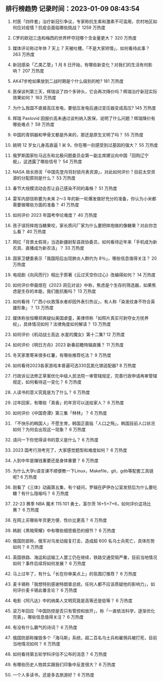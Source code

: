 
## 排行榜趋势 记录时间：2023-01-09 08:43:54
  
  1. 村医「四件套」治疗新冠引争议，专家称抗生素和激素不可滥用，农村地区如何应对疫情？抗疫会面临哪些挑战？ 1259 万热度
    
  2. C罗的欧冠三连和梅西的世界杯夺冠哪个含金量更大？ 320 万热度
    
  3. 媒体评论称过年休 7 天上 7 天被吐槽，「不是大家矫情」，如何看待此事？ 263 万热度
    
  4. 新冠感染「乙类乙管」1 月 8 日开始，有哪些新变化？对我们的生活有何影响？ 207 万热度
    
  5. AK47步枪如果放到二战时期是个什么级别的枪? 181 万热度
    
  6. 医保谈判第三天，辉瑞谈了四个多钟头，它会再次降价吗？辉瑞治疗新冠实际效果如何？ 163 万热度
    
  7. 为什么我国不直接高压发电，要低压发电后通过变压器变成高压? 145 万热度
    
  8. 辉瑞 Paxlovid 因报价高未通过谈判纳入医保，说明了什么问题？辉瑞降价有哪些难点？ 59 万热度
    
  9. 中国的青铜器和甲骨文都是外来的，那还是原生文明了吗？ 55 万热度
    
  10. 姚明 12 岁女儿身高直逼 1 米 9，你在哪一刻感受到过基因的强大？ 55 万热度
    
  11. 俄罗斯国家杜马远东和北极问题委员会第一副主席建议向中国「回购辽宁舰」，这透露了哪些信号？ 54 万热度
    
  12. NASA 局长扬言「中国先登月将封锁月表资源」，对此如何评价？目前太空资源的分配原则是什么？ 53 万热度
    
  13. 春节大规模流动会否让自己感染不同的毒株？ 51 万热度
    
  14. 雷军内部信称要为未来 2～3 年的新一轮爆发做好充分的准备，你认为小米都需要做哪些方面的准备？ 41 万热度
    
  15. 如何评价 2023 年国考申论难度？ 40 万热度
    
  16. 孩子误将摔炮当糖果咬，家长质问厂家为什么要把摔炮做的像糖果？对此你怎么看？ 40 万热度
    
  17. 网红「背景太假哥」当选新疆尉犁县政协委员，如何看待近年来「手机成为新农具、直播成为新农活」？ 33 万热度
    
  18. 国家卫健委表示「我国阳后出现肺炎人群约为 8％」，哪些信息值得关注？ 20 万热度
    
  19. 电视剧《向风而行》相比于原著《云过天空你过心》改编得如何？ 14 万热度
    
  20. 如何评价申晨煜在《2023 洞见对谈》中称，焦虑是个生存的筛选器，如果焦虑是生存的本能，我们能抗衡吗？ 13 万热度
    
  21. 如何看待「广西小伙救落水者却因外表引热议」，有人称「染发纹身不符合英雄形象」？ 13 万热度
    
  22. 媒体称张恒曝郑爽疑似美国虐童，美律师称「如照片真实可剥夺女方抚养权」，具体情况如何？法律角度如何解读？ 13 万热度
    
  23. 如何评价《机动战士高达 水星的魔女》第十二集? 12 万热度
    
  24. 如何评价《明日方舟》2023 新春前瞻特辑直播？ 11 万热度
    
  25. 冬天家里寄来很多红薯，有哪些推荐吃法？ 9 万热度
    
  26. 如何看待2023各家游戏本普遍可选330瓦氮化镓适配器? 8 万热度
    
  27. 行政诉讼法修正草案优化中级人民法院一审管辖规定，完善行政申请再审管辖规定，如何看待这一变化？ 6 万热度
    
  28. 人读书的意义究竟是为了什么？ 6 万热度
    
  29. 过年回家，有哪些「真香」的年货可以送给家人？ 6 万热度
    
  30. 如何评价《中国奇谭》第三集「林林」？ 6 万热度
    
  31. 「不快乐的韩国人」不愿生育，韩国正面临「人口之殇」，韩国目前人口状况如何？为何会出现这一现象？ 6 万热度
    
  32. 请问一下你觉得读书的意义是什么？ 6 万热度
    
  33. 2023 国考行测考完了，大家感觉题型和难度如何？ 6 万热度
    
  34. 人到中年是赚钱重要还是身体重要？ 6 万热度
    
  35. 为什么大学c语言课不顺便教一下Linux，Makefile，git，gdb等配套工具链呢? 6 万热度
    
  36. 刚看了《三体》动画第五集，有个疑问，罗辑在萨伊办公室发怒后为什么要吃糖？有什么隐喻吗？ 6 万热度
    
  37. 22-23 赛季 NBA 魔术 115:101 勇士，富尔茨 16+5+7+6，如何评价这场比赛？ 6 万热度
    
  38. 在网上买哪些年货更方便、性价比更高？ 6 万热度
    
  39. 韩剧《黑暗荣耀》中有哪些细思极恐的细节？ 6 万热度
    
  40. 俄国防部称，俄军对乌发动报复打击，造成超 600 名乌士兵死亡，具体形势如何？ 6 万热度
    
  41. 英国铁路、海运和运输工人罢工仍在继续，铁路交通受阻严重，目前当地情况如何？事件后续将如何发展？ 6 万热度
    
  42. 马上过年了，有什么「长在你审美点上」的氛围灯推荐？ 6 万热度
    
  43. 麦卡锡称「我想特别感谢特朗普总统，任何人都不应该质疑他的影响力」，如何评价麦卡锡此番言论？ 6 万热度
    
  44. 电影《阿凡达》中的纳美人文明究竟是高等还是低等？ 6 万热度
    
  45. 梁万年回应「中国防控是否只有管控和放开」，称「一直依法科学，逐渐优化完善」，哪些信息值得关注？ 6 万热度
    
  46. 有没有什么霸气的诗词？ 6 万热度
    
  47. 俄国防部称摧毁多个「海马斯」系统，超二百名乌士兵和雇佣兵被打死，目前当地情况如何？ 6 万热度
    
  48. 如何看待第五轮学科评估不公布的消息？ 6 万热度
    
  49. 有哪些历史人物其实跟我们印象中反差很大？ 6 万热度
    
  50. 一个人多读书，还是多去旅游好？ 6 万热度
    